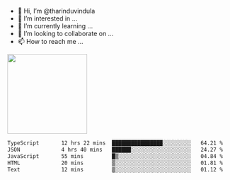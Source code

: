 - 👋 Hi, I’m @tharinduvindula
- 👀 I’m interested in ...
- 🌱 I’m currently learning ...
- 💞️ I’m looking to collaborate on ...
- 📫 How to reach me ...

<!---
tharinduvindula/tharinduvindula is a ✨ special ✨ repository because its `README.md` (this file) appears on your GitHub profile.
You can click the Preview link to take a look at your changes.
--->

<img height="180em" src="https://github-readme-stats.vercel.app/api?username=tharinduvindula&show_icons=true&hide_border=false&&count_private=true&include_all_commits=true" />


<!--START_SECTION:waka-->

```txt
TypeScript       12 hrs 22 mins  ████████████████░░░░░░░░░   64.21 %
JSON             4 hrs 40 mins   ██████░░░░░░░░░░░░░░░░░░░   24.27 %
JavaScript       55 mins         █▒░░░░░░░░░░░░░░░░░░░░░░░   04.84 %
HTML             20 mins         ▒░░░░░░░░░░░░░░░░░░░░░░░░   01.81 %
Text             12 mins         ▒░░░░░░░░░░░░░░░░░░░░░░░░   01.12 %
```

<!--END_SECTION:waka-->
